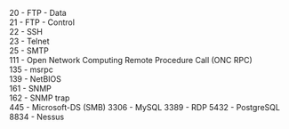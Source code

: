 
20 - FTP - Data  
21 - FTP - Control  
22 - SSH  
23 - Telnet  
25 - SMTP  
111 - Open Network Computing Remote Procedure Call (ONC RPC)  
135 - msrpc  
139 - NetBIOS  
161 - SNMP  
162 - SNMP trap  
445 - Microsoft-DS (SMB)
3306 - MySQL
3389 - RDP
5432 - PostgreSQL
8834 - Nessus